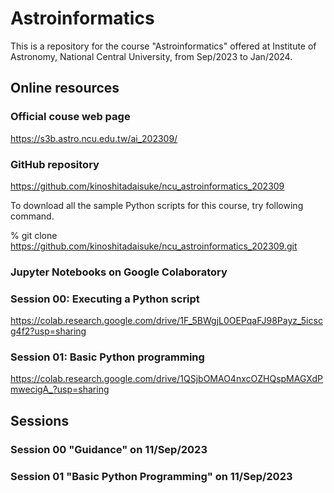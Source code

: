 # Astroinformatics

This is a repository for the course "Astroinformatics" offered at Institute of Astronomy, National Central University, from Sep/2023 to Jan/2024.

## Online resources

### Official couse web page

https://s3b.astro.ncu.edu.tw/ai_202309/

### GitHub repository

https://github.com/kinoshitadaisuke/ncu_astroinformatics_202309

To download all the sample Python scripts for this course, try following command.

% git clone https://github.com/kinoshitadaisuke/ncu_astroinformatics_202309.git

### Jupyter Notebooks on Google Colaboratory

### Session 00: Executing a Python script

https://colab.research.google.com/drive/1F_5BWgjL0OEPqaFJ98Payz_5icscg4f2?usp=sharing

### Session 01: Basic Python programming

https://colab.research.google.com/drive/1QSjbOMAO4nxcOZHQspMAGXdPmwecigA_?usp=sharing

## Sessions

### Session 00 "Guidance" on 11/Sep/2023

### Session 01 "Basic Python Programming" on 11/Sep/2023

